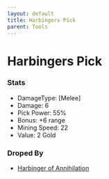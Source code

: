 ```yaml
---
layout: default
title: Harbingers Pick
parent: Tools
---
```


# Harbingers Pick

### Stats
- DamageType: [Melee]
- Damage: 6
- Pick Power: 55%
- Bonus: +6 range
- Mining Speed: 22
- Value: 2 Gold

### Droped By
- [Harbinger of Annihilation](https://ricklugtigheid.github.io/SupernovaMod/docs/npcs/bosses/harbinger_of_annihilation)